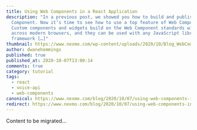 ```yaml
---
title: Using Web Components in a React Application
description: "In a previous post, we showed you how to build and publish a Web
  Component. Now it’s time to see how to use a top feature of Web Components:
  Custom components and widgets build on the Web Component standards will work
  across modern browsers, and they can be used with any JavaScript library or
  framework […]"
thumbnail: https://www.nexmo.com/wp-content/uploads/2020/10/Blog_WebComponents_React_1200x600.png
author: dwanehemmings
published: true
published_at: 2020-10-07T13:00:14
comments: true
category: tutorial
tags:
  - react
  - voice-api
  - web-components
canonical: https://www.nexmo.com/blog/2020/10/07/using-web-components-in-a-react-application-dr
redirect: https://www.nexmo.com/blog/2020/10/07/using-web-components-in-a-react-application-dr
---
```

Content to be migrated...